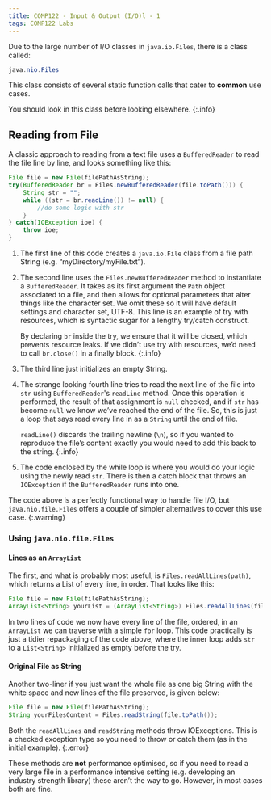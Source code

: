 ```yaml
---
title: COMP122 - Input & Output (I/O)l - 1
tags: COMP122 Labs
---
```

Due to the large number of I/O classes in `java.io.Files`, there is a class called:

```java
java.nio.Files
```

This class consists of several static function calls that cater to **common** use cases. 

You should look in this class before looking elsewhere.
{:.info}

## Reading from File

A classic approach to reading from a text file uses a `BufferedReader` to read the file line by line, and looks something like this:

```java
File file = new File(filePathAsString);
try(BufferedReader br = Files.newBufferedReader(file.toPath())) {
    String str = "";
    while ((str = br.readLine()) != null) {
        //do some logic with str
    }
} catch(IOException ioe) {
    throw ioe;
}
```

1. The first line of this code creates a `java.io.File` class from a file path String (e.g. “myDirectory/myFile.txt”).
1. The second line uses the `Files.newBufferedReader` method to instantiate a `BufferedReader`. It takes as its first argument the `Path` object associated to a file, and then allows for optional parameters that alter things like the character set. We omit these so it will have default settings and character set, UTF-8. This line is an example of try with resources, which is syntactic sugar for a lengthy try/catch construct.

	By declaring `br` inside the try, we ensure that it will be closed, which prevents resource leaks. If we didn’t use try with resources, we’d need to call `br.close()` in a finally block.
	{:.info}
1. The third line just initializes an empty String.
1. The strange looking fourth line tries to read the next line of the file into `str` using `BufferedReader`'s `readLine` method. Once this operation is performed, the result of that assignment is `null` checked, and if `str` has become `null` we know we’ve reached the end of the file. So, this is just a loop that says read every line in as a `String` until the end of file.

	`readLine()` discards the trailing newline (`\n`), so if you wanted to reproduce the file’s content exactly you would need to add this back to the string.
	{:.info}
1. The code enclosed by the while loop is where you would do your logic using the newly read `str`. There is then a catch block that throws an `IOException` if the `BufferedReader` runs into one.

The code above is a perfectly functional way to handle file I/O, but `java.nio.file.Files` offers a couple of simpler alternatives to cover this use case.
{:.warning}

### Using `java.nio.file.Files`
#### Lines as an `ArrayList`
The first, and what is probably most useful, is `Files.readAllLines(path)`, which returns a List of every line, in order. That looks like this:

```java
File file = new File(filePathAsString);
ArrayList<String> yourList = (ArrayList<String>) Files.readAllLines(file.toPath());
```

In two lines of code we now have every line of the file, ordered, in an `ArrayList` we can traverse with a simple `for` loop. This code practically is just a tidier repackaging of the code above, where the inner loop adds `str` to a `List<String>` initialized as empty before the try.

#### Original File as String
Another two-liner if you just want the whole file as one big String with the white space and new lines of the file preserved, is given below:

```java
File file = new File(filePathAsString);
String yourFilesContent = Files.readString(file.toPath());
```

Both the `readAllLines` and `readString` methods throw IOExceptions. This is a checked exception type so you need to throw or catch them (as in the initial example).
{:.error}

These methods are **not** performance optimised, so if you need to read a very large file in a performance intensive setting (e.g. developing an industry strength library) these aren’t the way to go. However, in most cases both are fine.

